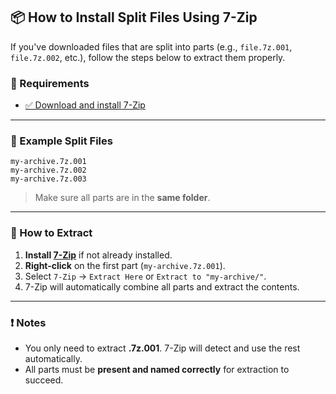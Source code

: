 ## 📦 How to Install Split Files Using 7-Zip

If you've downloaded files that are split into parts (e.g., `file.7z.001`, `file.7z.002`, etc.), follow the steps below to extract them properly.

### 🔧 Requirements

- [✅ Download and install 7-Zip](https://www.7-zip.org/download.html)

---

### 📁 Example Split Files

```text
my-archive.7z.001
my-archive.7z.002
my-archive.7z.003
```

> Make sure all parts are in the **same folder**.

---

### 🧩 How to Extract

1. **Install [7-Zip](https://www.7-zip.org/download.html)** if not already installed.
2. **Right-click** on the first part (`my-archive.7z.001`).
3. Select `7-Zip` → `Extract Here` or `Extract to "my-archive/"`.
4. 7-Zip will automatically combine all parts and extract the contents.

---

### ❗ Notes

- You only need to extract **.7z.001**. 7-Zip will detect and use the rest automatically.
- All parts must be **present and named correctly** for extraction to succeed.
